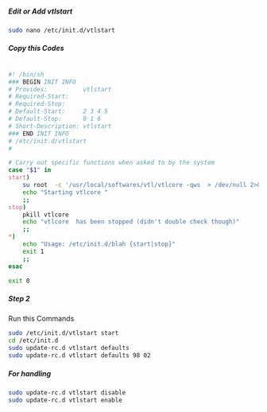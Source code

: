 ##### Edit or Add vtlstart

```bash
sudo nano /etc/init.d/vtlstart
```

##### Copy this Codes

```bash

#! /bin/sh
### BEGIN INIT INFO
# Provides:          vtlstart
# Required-Start:
# Required-Stop:
# Default-Start:     2 3 4 5
# Default-Stop:      0 1 6
# Short-Description: vtlstart
### END INIT INFO
# /etc/init.d/vtlstart
#

# Carry out specific functions when asked to by the system
case "$1" in
start)
    su root  -c '/usr/local/softwares/vtl/vtlcore -qws  > /dev/null 2>&1'
    echo "Starting vtlcore "
    ;;
stop)
    pkill vtlcore
    echo "vtlcore  has been stopped (didn't double check though)"
    ;;
*)
    echo "Usage: /etc/init.d/blah {start|stop}"
    exit 1
    ;;
esac

exit 0
```

##### Step 2

Run this Commands

```bash
sudo /etc/init.d/vtlstart start
cd /etc/init.d
sudo update-rc.d vtlstart defaults
sudo update-rc.d vtlstart defaults 98 02
```

##### For handling

```bash
sudo update-rc.d vtlstart disable
sudo update-rc.d vtlstart enable
```

